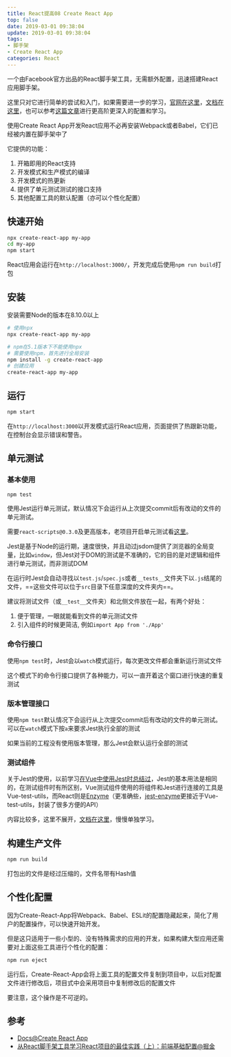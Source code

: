 ```yaml
---
title: React提高08 Create React App
top: false
date: 2019-03-01 09:38:04
update: 2019-03-01 09:38:04
tags:
- 脚手架
- Create React App
categories: React
---
```


一个由Facebook官方出品的React脚手架工具，无需额外配置，迅速搭建React应用脚手架。

这里只对它进行简单的尝试和入门，如果需要进一步的学习，[官网在这里](https://facebook.github.io/create-react-app/)，[文档在这里](https://facebook.github.io/create-react-app/docs/getting-started)，也可以参考[这篇文章](https://juejin.im/post/59dcd87451882578c2084515)进行更高阶更深入的配置和学习。


<!-- more -->

使用Create React App开发React应用不必再安装Webpack或者Babel，它们已经被内置在脚手架中了

它提供的功能：

1. 开箱即用的React支持
2. 开发模式和生产模式的编译
3. 开发模式的热更新
4. 提供了单元测试测试的接口支持
5. 其他配置工具的默认配置（亦可以个性化配置）


## 快速开始

```BASH
npx create-react-app my-app
cd my-app
npm start
```
React应用会运行在`http://localhost:3000/`，开发完成后使用`npm run build`打包


## 安装

安装需要Node的版本在8.10.0以上

```BASH
# 使用npx
npx create-react-app my-app

# npm在5.1版本下不能使用npx
# 需要使用npm，首先进行全局安装
npm install -g create-react-app
# 创建应用
create-react-app my-app
```

## 运行

```BASH
npm start
```

在`http://localhost:3000`以开发模式运行React应用，页面提供了热跟新功能，在控制台会显示错误和警告。

## 单元测试

### 基本使用

```BASH
npm test
```

使用Jest运行单元测试，默认情况下会运行从上次提交commit后有改动的文件的单元测试。

需要`react-scripts@0.3.0`及更高版本，老项目开启单元测试看[这里](https://github.com/facebook/create-react-app/blob/master/CHANGELOG-0.x.md#migrating-from-023-to-030)。

Jest是基于Node的运行期，速度很快，并且动过jsdom提供了浏览器的全局变量，比如`window`，但Jest对于DOM的测试是不准确的，它的目的是对逻辑和组件进行单元测试，而非测试DOM

在运行时Jest会自动寻找以`test.js`/`spec.js`或者`__tests__`文件夹下以`.js`结尾的文件，==这些文件可以位于`src`目录下任意深度的文件夹内==。

建议将测试文件（或`__test__`文件夹）和北侧文件放在一起，有两个好处：

1. 便于管理，一眼就能看到文件的单元测试文件
2. 引入组件的时候更简洁, 例如`import App from './App'`

### 命令行接口

使用`npm test`时，Jest会以`watch`模式运行，每次更改文件都会重新运行测试文件

这个模式下的命令行接口提供了各种能力，可以一直开着这个窗口进行快速的重复测试

### 版本管理接口

使用`npm test`默认情况下会运行从上次提交commit后有改动的文件的单元测试。可以在`watch`模式下按`a`来要求Jest执行全部的测试

如果当前的工程没有使用版本管理，那么Jest会默认运行全部的测试

### 测试组件

关于Jest的使用，以前学习[在Vue中使用Jest时总结过](https://blog.csdn.net/duola8789/article/details/80434962/)，Jest的基本用法是相同的，在测试组件时有所区别，Vue测试组件使用的将组件和Jest进行连接的工具是Vue-test-utils，而React则是[Enzyme](https://airbnb.io/enzyme/)（更准确些，[jest-enzyme](https://github.com/FormidableLabs/enzyme-matchers)更接近于Vue-test-utils，封装了很多方便的API）

内容比较多，这里不展开，[文档在这里](https://facebook.github.io/create-react-app/docs/running-tests)，慢慢单独学习。

## 构建生产文件

```BASH
npm run build
```

打包出的文件是经过压缩的，文件名带有Hash值

## 个性化配置

因为Create-React-App将Webpack、Babel、ESLit的配置隐藏起来，简化了用户的配置操作，可以快速开始开发。

但是这只适用于一些小型的、没有特殊需求的应用的开发，如果构建大型应用还需要对上面这些工具进行个性化的配置：

```BASH
npm run eject
```

运行后，Create-React-App会将上面工具的配置文件复制到项目中，以后对配置文件进行修改后，项目式中会采用项目中复制修改后的配置文件

要注意，这个操作是不可逆的。

## 参考

- [Docs@Create React App](https://facebook.github.io/create-react-app/docs/documentation-intro)
- [从React脚手架工具学习React项目的最佳实践（上）：前端基础配置@掘金](https://juejin.im/post/59dcd87451882578c2084515)
